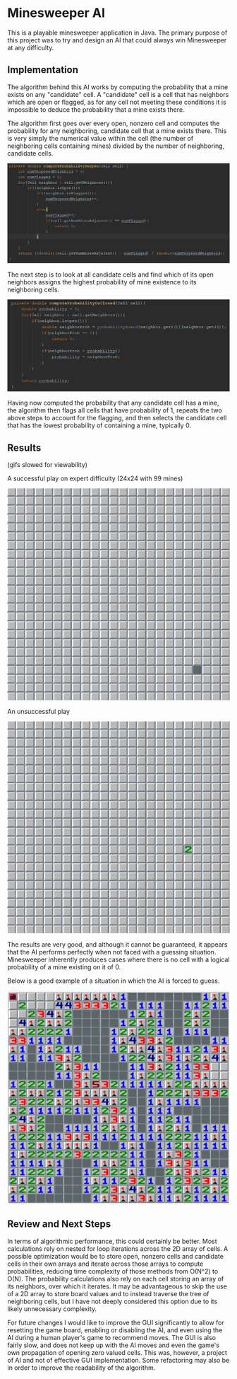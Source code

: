 # Minesweeper AI

This is a playable minesweeper application in Java. The primary purpose of this project was to try and design an AI that could always win Minesweeper at any difficulty.

## Implementation

The algorithm behind this AI works by computing the probability that a mine exists on any "candidate" cell. A "candidate" cell is a cell that has neighbors which are open or flagged, as for any cell not meeting these conditions it is impossible to deduce the probability that a mine exists there. 

The algorithm first goes over every open, nonzero cell and computes the probability for any neighboring, candidate cell that a mine exists there. This is very simply the numerical value within the cell (the number of neighboring cells containing mines) divided by the number of neighboring, candidate cells.

![](src/images/computeProbabilityOnOpen.PNG)

The next step is to look at all candidate cells and find which of its open neighbors assigns the highest probability of mine existence to its neighboring cells.

![](src/images/computeProbabilityOnClosed.PNG)

Having now computed the probability that any candidate cell has a mine, the algorithm then flags all cells that have probability of 1, repeats the two above steps to account for the flagging, and then selects the candidate cell that has the lowest probability of containing a mine, typically 0. 

## Results
(gifs slowed for viewability)

A successful play on expert difficulty (24x24 with 99 mines) 

![](src/images/MSAIMwin.gif)

An unsuccessful play

![](src/images/MSAIMloss.gif)

The results are very good, and although it cannot be guaranteed, it appears that the AI performs perfectly when not faced with a guessing situation. Minesweeper inherently produces cases where there is no cell with a logical probability of a mine existing on it of 0. 

Below is a good example of a situation in which the AI is forced to guess.

![](src/images/failFrame.PNG)

## Review and Next Steps
In terms of algorithmic performance, this could certainly be better. Most calculations rely on nested for loop iterations across the 2D array of cells. A possible optimization would be to store open, nonzero cells and candidate cells in their own arrays and iterate across those arrays to compute probabilities, reducing time complexity of those methods from O(N^2) to O(N). The probability calculations also rely on each cell storing an array of its neighbors, over which it iterates. It may be advantageous to skip the use of a 2D array to store board values and to instead traverse the tree of neighboring cells, but I have not deeply considered this option due to its likely unnecessary complexity. 

For future changes I would like to improve the GUI significantly to allow for resetting the game board, enabling or disabling the AI, and even using the AI during a human player's game to recommend moves. The GUI is also fairly slow, and does not keep up with the AI moves and even the game's own propagation of opening zero valued cells. This was, however, a project of AI and not of effective GUI implementation. Some refactoring may also be in order to improve the readability of the algorithm.
